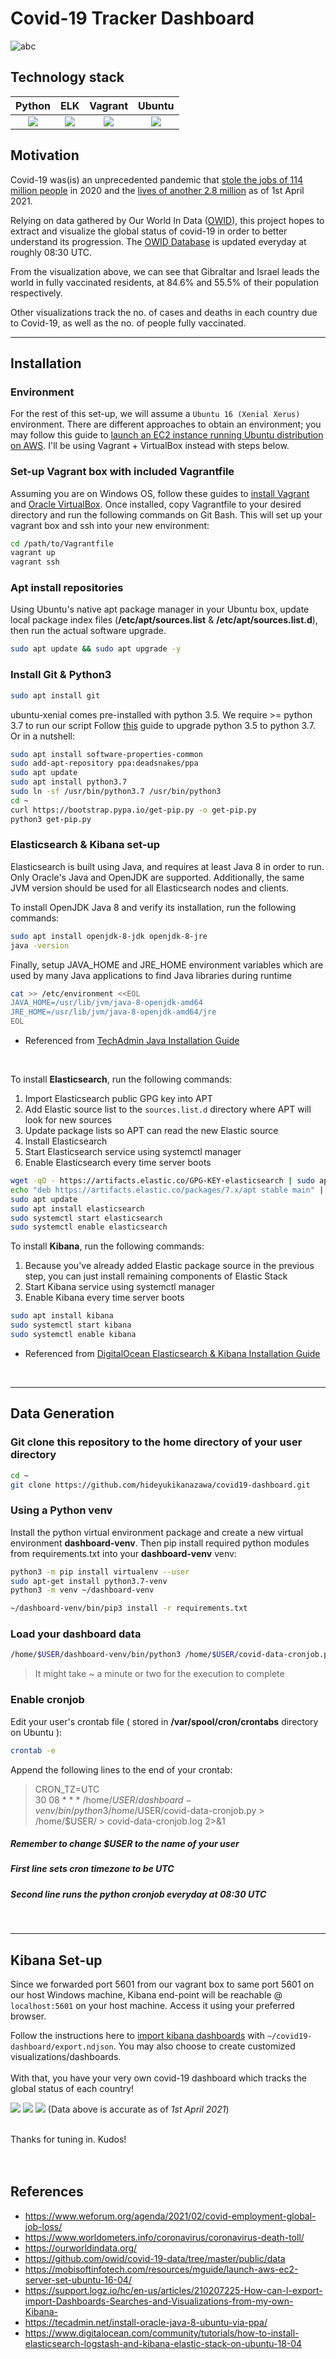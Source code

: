 # Covid-19 Tracker Dashboard

![abc](images/dashboard-4.png)

## Technology stack
Python | ELK | Vagrant | Ubuntu
:-------------------------:|:-------------------------:|:-------------------------:|:-------------------------:
![](images/python.png)  |  ![](images/elk.png)  | ![](images/vagrant.png) | ![](images/ubuntu.png)

## Motivation
Covid-19 was(is) an unprecedented pandemic that [stole the jobs of 114 million people] in 2020 and the [lives of another 2.8 million] as of 1st April 2021.


Relying on data gathered by Our World In Data ([OWID]), this project hopes to extract and visualize the global status of covid-19 in order to better understand its progression.
The [OWID Database] is updated everyday at roughly 08:30 UTC.

From the visualization above, we can see that Gibraltar and Israel leads the world in fully vaccinated residents, at 84.6% and 55.5% of their population respectively.
 </br>

Other visualizations track the no. of cases and deaths in each country due to Covid-19, as well as the no. of people fully vaccinated.

----

## Installation
### Environment
For the rest of this set-up, we will assume a ```Ubuntu 16 (Xenial Xerus)``` environment. There are different approaches to obtain an environment; you may follow this guide to [launch an EC2 instance running Ubuntu distribution on AWS]. I'll be using Vagrant + VirtualBox instead with steps below.

### Set-up Vagrant box with included Vagrantfile
Assuming you are on Windows OS, follow these guides to [install Vagrant](https://www.vagrantup.com/downloads) and [Oracle VirtualBox](https://www.virtualbox.org/wiki/Downloads). Once installed, copy Vagrantfile to your desired directory and run the following commands on Git Bash. This will set up your vagrant box and ssh into your new environment:
```bash
cd /path/to/Vagrantfile
vagrant up
vagrant ssh
```
### Apt install repositories
Using Ubuntu's native apt package manager in your Ubuntu box, update local package index files (**/etc/apt/sources.list** & **/etc/apt/sources.list.d**), then run the actual software upgrade.
```bash
sudo apt update && sudo apt upgrade -y
```
### Install Git & Python3
```bash
sudo apt install git 
```

ubuntu-xenial comes pre-installed with python 3.5. We require >= python 3.7 to run our script
Follow [this](https://pip.pypa.io/en/stable/installing/#using-linux-package-managers) guide to upgrade python 3.5 to python 3.7. Or in a nutshell:
```bash
sudo apt install software-properties-common
sudo add-apt-repository ppa:deadsnakes/ppa
sudo apt update
sudo apt install python3.7
sudo ln -sf /usr/bin/python3.7 /usr/bin/python3
cd ~
curl https://bootstrap.pypa.io/get-pip.py -o get-pip.py
python3 get-pip.py
```

### Elasticsearch & Kibana set-up
Elasticsearch is built using Java, and requires at least Java 8 in order to run. Only Oracle's Java and OpenJDK are supported. Additionally, the same JVM version should be used for all Elasticsearch nodes and clients. 

To install OpenJDK Java 8 and verify its installation, run the following commands:
``` bash
sudo apt install openjdk-8-jdk openjdk-8-jre
java -version
```
Finally, setup JAVA_HOME and JRE_HOME environment variables which are used by many Java applications to find Java libraries during runtime
```bash
cat >> /etc/environment <<EOL
JAVA_HOME=/usr/lib/jvm/java-8-openjdk-amd64
JRE_HOME=/usr/lib/jvm/java-8-openjdk-amd64/jre
EOL
```
- Referenced from [TechAdmin Java Installation Guide] 

<br>

To install **Elasticsearch**, run the following commands:
1. Import Elasticsearch public GPG key into APT
2. Add Elastic source list to the ```sources.list.d``` directory where APT will look for new sources
3. Update package lists so APT can read the new Elastic source
4. Install Elasticsearch
5. Start Elasticsearch service using systemctl manager
6. Enable Elasticsearch every time server boots
```bash
wget -qO - https://artifacts.elastic.co/GPG-KEY-elasticsearch | sudo apt-key add -
echo "deb https://artifacts.elastic.co/packages/7.x/apt stable main" | sudo tee -a /etc/apt/sources.list.d/elastic-7.x.list
sudo apt update
sudo apt install elasticsearch
sudo systemctl start elasticsearch
sudo systemctl enable elasticsearch
```

To install **Kibana**, run the following commands:
1. Because you've already added Elastic package source in the previous step, you can just install remaining components of Elastic Stack
2. Start Kibana service using systemctl manager
3. Enable Kibana every time server boots
```bash
sudo apt install kibana
sudo systemctl start kibana
sudo systemctl enable kibana
```
- Referenced from [DigitalOcean Elasticsearch & Kibana Installation Guide]

<br>

----

## Data Generation
### Git clone this repository to the home directory of your user directory
```bash
cd ~
git clone https://github.com/hideyukikanazawa/covid19-dashboard.git
```
### Using a Python venv
Install the python virtual environment package and create a new virtual environment **dashboard-venv**. Then pip install required python modules from requirements.txt into your **dashboard-venv** venv:
```bash
python3 -m pip install virtualenv --user
sudo apt-get install python3.7-venv
python3 -m venv ~/dashboard-venv

~/dashboard-venv/bin/pip3 install -r requirements.txt
```


### Load your dashboard data
```bash
/home/$USER/dashboard-venv/bin/python3 /home/$USER/covid-data-cronjob.py > /home/$USER/covid-data-cronjob.log 2>&1
```
> It might take ~ a minute or two for the execution to complete

### Enable cronjob

Edit your user's crontab file ( stored in **/var/spool/cron/crontabs** directory on Ubuntu ):
```bash
crontab -e
```

Append the following lines to the end of your crontab:
>CRON_TZ=UTC<br>
>30 08 * * * /home/$USER/dashboard-venv/bin/python3 /home/$USER/covid-data-cronjob.py > /home/$USER/ > covid-data-cronjob.log 2>&1
>
##### Remember to change $USER to the name of your user
##### First line sets cron timezone to be UTC<br>
##### Second line runs the python cronjob everyday at 08:30 UTC
<br>

----

## Kibana Set-up
Since we forwarded port 5601 from our vagrant box to same port 5601 on our host Windows machine, Kibana end-point will be reachable @ ```localhost:5601``` on your host machine. Access it using your preferred browser.

Follow the instructions here to [import kibana dashboards] with ```~/covid19-dashboard/export.ndjson```. You may also choose to create customized visualizations/dashboards.
<br><br>
With that, you have your very own covid-19 dashboard which tracks the global status of each country!

![](images/dashboard-1.png)
![](images/dashboard-2.png)
![](images/dashboard-3.png)
(Data above is accurate as of *1st April 2021*)

<br>
Thanks for tuning in. Kudos!
<br><br><br>


## References
- https://www.weforum.org/agenda/2021/02/covid-employment-global-job-loss/
- https://www.worldometers.info/coronavirus/coronavirus-death-toll/
- https://ourworldindata.org/
- https://github.com/owid/covid-19-data/tree/master/public/data
- https://mobisoftinfotech.com/resources/mguide/launch-aws-ec2-server-set-ubuntu-16-04/
- https://support.logz.io/hc/en-us/articles/210207225-How-can-I-export-import-Dashboards-Searches-and-Visualizations-from-my-own-Kibana-
- https://tecadmin.net/install-oracle-java-8-ubuntu-via-ppa/
- https://www.digitalocean.com/community/tutorials/how-to-install-elasticsearch-logstash-and-kibana-elastic-stack-on-ubuntu-18-04

[stole the jobs of 114 million people]: https://www.weforum.org/agenda/2021/02/covid-employment-global-job-loss/
[lives of another 2.8 million]: https://www.worldometers.info/coronavirus/coronavirus-death-toll/
[OWID]: https://ourworldindata.org/
[OWID Database]: https://github.com/owid/covid-19-data/tree/master/public/data
[launch an EC2 instance running Ubuntu distribution on AWS]: https://mobisoftinfotech.com/resources/mguide/launch-aws-ec2-server-set-ubuntu-16-04/
[import kibana dashboards]: https://support.logz.io/hc/en-us/articles/210207225-How-can-I-export-import-Dashboards-Searches-and-Visualizations-from-my-own-Kibana-
[TechAdmin Java Installation Guide]: https://tecadmin.net/install-oracle-java-8-ubuntu-via-ppa/
[DigitalOcean Elasticsearch & Kibana Installation Guide]: https://www.digitalocean.com/community/tutorials/how-to-install-elasticsearch-logstash-and-kibana-elastic-stack-on-ubuntu-18-04